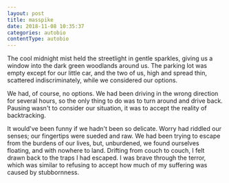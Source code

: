 ```yaml
---
layout: post
title: masspike
date: 2018-11-08 10:35:37
categories: autobio
contentType: autobio
---
```

The cool midnight mist held the streetlight in gentle sparkles, giving us a window into the dark green woodlands around us.  The parking lot was empty except for our little car, and the two of us, high and spread thin, scattered indiscriminately, while we considered our options.

We had, of course, no options.  We had been driving in the wrong direction for several hours, so the only thing to do was to turn around and drive back.  Pausing wasn't to consider our situation, it was to accept the reality of backtracking.

It would've been funny if we hadn't been so delicate.  Worry had riddled our senses; our fingertips were sueded and raw.  We had been trying to escape from the burdens of our lives, but, unburdened, we found ourselves floating, and with nowhere to land.  Drifting from couch to couch, I felt drawn back to the traps I had escaped.  I was brave through the terror, which was similar to refusing to accept how much of my suffering was caused by stubbornness.
